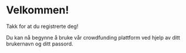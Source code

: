 Velkommen!
===
Takk for at du registrerte deg!

Du kan nå begynne å bruke vår crowdfunding plattform ved hjelp av ditt brukernavn og ditt passord.
